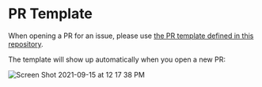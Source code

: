 # PR Template

When opening a PR for an issue, please use [the PR template defined in this repository](../pull_request_template.md).

The template will show up automatically when you open a new PR:

![Screen Shot 2021-09-15 at 12 17 38 PM](https://user-images.githubusercontent.com/2547035/133495821-641308c2-3980-4af4-abb0-acc9f7a54ba8.png)
